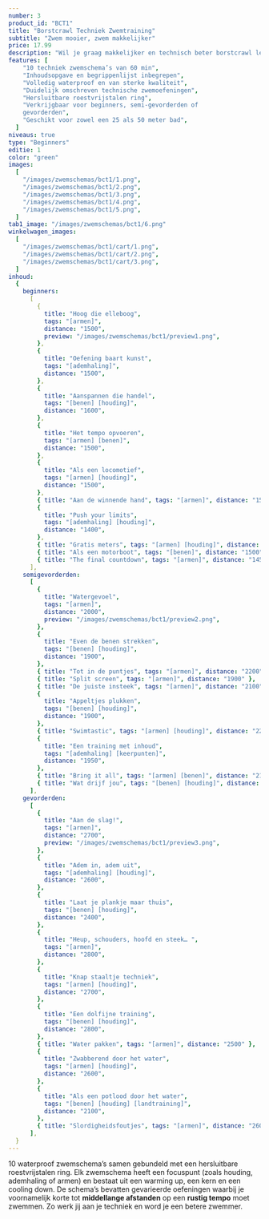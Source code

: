 ```yaml
---
number: 3
product_id: "BCT1"
title: "Borstcrawl Techniek Zwemtraining"
subtitle: "Zwem mooier, zwem makkelijker"
price: 17.99
description: "Wil je graag makkelijker en technisch beter borstcrawl leren zwemmen? Deze 10 gevarieerde zwemschema’s van 60 minuten bevatten technische zwemoefeningen die je helpen je slag te verbeteren! Volledig waterproof zodat jij er onbeperkt mee kunt zwemmen."
features: [
    "10 techniek zwemschema’s van 60 min",
    "Inhoudsopgave en begrippenlijst inbegrepen",
    "Volledig waterproof en van sterke kwaliteit",
    "Duidelijk omschreven technische zwemoefeningen",
    "Hersluitbare roestvrijstalen ring",
    "Verkrijgbaar voor beginners, semi-gevorderden of
    gevorderden",
    "Geschikt voor zowel een 25 als 50 meter bad",
  ]
niveaus: true
type: "Beginners"
editie: 1
color: "green"
images:
  [
    "/images/zwemschemas/bct1/1.png",
    "/images/zwemschemas/bct1/2.png",
    "/images/zwemschemas/bct1/3.png",
    "/images/zwemschemas/bct1/4.png",
    "/images/zwemschemas/bct1/5.png",
  ]
tab1_image: "/images/zwemschemas/bct1/6.png"
winkelwagen_images:
  [
    "/images/zwemschemas/bct1/cart/1.png",
    "/images/zwemschemas/bct1/cart/2.png",
    "/images/zwemschemas/bct1/cart/3.png",
  ]
inhoud:
  {
    beginners:
      [
        {
          title: "Hoog die elleboog",
          tags: "[armen]",
          distance: "1500",
          preview: "/images/zwemschemas/bct1/preview1.png",
        },
        {
          title: "Oefening baart kunst",
          tags: "[ademhaling]",
          distance: "1500",
        },
        {
          title: "Aanspannen die handel",
          tags: "[benen] [houding]",
          distance: "1600",
        },
        {
          title: "Het tempo opvoeren",
          tags: "[armen] [benen]",
          distance: "1500",
        },
        {
          title: "Als een locomotief",
          tags: "[armen] [houding]",
          distance: "1500",
        },
        { title: "Aan de winnende hand", tags: "[armen]", distance: "1500" },
        {
          title: "Push your limits",
          tags: "[ademhaling] [houding]",
          distance: "1400",
        },
        { title: "Gratis meters", tags: "[armen] [houding]", distance: "1500" },
        { title: "Als een motorboot", tags: "[benen]", distance: "1500" },
        { title: "The final countdown", tags: "[armen]", distance: "1450" },
      ],
    semigevorderden:
      [
        {
          title: "Watergevoel",
          tags: "[armen]",
          distance: "2000",
          preview: "/images/zwemschemas/bct1/preview2.png",
        },
        {
          title: "Even de benen strekken",
          tags: "[benen] [houding]",
          distance: "1900",
        },
        { title: "Tot in de puntjes", tags: "[armen]", distance: "2200" },
        { title: "Split screen", tags: "[armen]", distance: "1900" },
        { title: "De juiste insteek", tags: "[armen]", distance: "2100" },
        {
          title: "Appeltjes plukken",
          tags: "[benen] [houding]",
          distance: "1900",
        },
        { title: "Swimtastic", tags: "[armen] [houding]", distance: "2200" },
        {
          title: "Een training met inhoud",
          tags: "[ademhaling] [keerpunten]",
          distance: "1950",
        },
        { title: "Bring it all", tags: "[armen] [benen]", distance: "2100" },
        { title: "Wat drijf jou", tags: "[benen] [houding]", distance: "1800" },
      ],
    gevorderden:
      [
        {
          title: "Aan de slag!",
          tags: "[armen]",
          distance: "2700",
          preview: "/images/zwemschemas/bct1/preview3.png",
        },
        {
          title: "Adem in, adem uit",
          tags: "[ademhaling] [houding]",
          distance: "2600",
        },
        {
          title: "Laat je plankje maar thuis",
          tags: "[benen] [houding]",
          distance: "2400",
        },
        {
          title: "Heup, schouders, hoofd en steek… ",
          tags: "[armen]",
          distance: "2800",
        },
        {
          title: "Knap staaltje techniek",
          tags: "[armen] [houding]",
          distance: "2700",
        },
        {
          title: "Een dolfijne training",
          tags: "[benen] [houding]",
          distance: "2800",
        },
        { title: "Water pakken", tags: "[armen]", distance: "2500" },
        {
          title: "Zwabberend door het water",
          tags: "[armen] [houding]",
          distance: "2600",
        },
        {
          title: "Als een potlood door het water",
          tags: "[benen] [houding] [landtraining]",
          distance: "2100",
        },
        { title: "Slordigheidsfoutjes", tags: "[armen]", distance: "2600" },
      ],
  }
---
```


10 waterproof zwemschema’s samen gebundeld met een hersluitbare roestvrijstalen ring. Elk zwemschema heeft een focuspunt (zoals houding, ademhaling of armen) en bestaat uit een warming up, een kern en een cooling down. De schema’s bevatten gevarieerde oefeningen waarbij je voornamelijk korte tot **middellange afstanden** op een **rustig tempo** moet zwemmen. Zo werk jij aan je techniek en word je een betere zwemmer.
